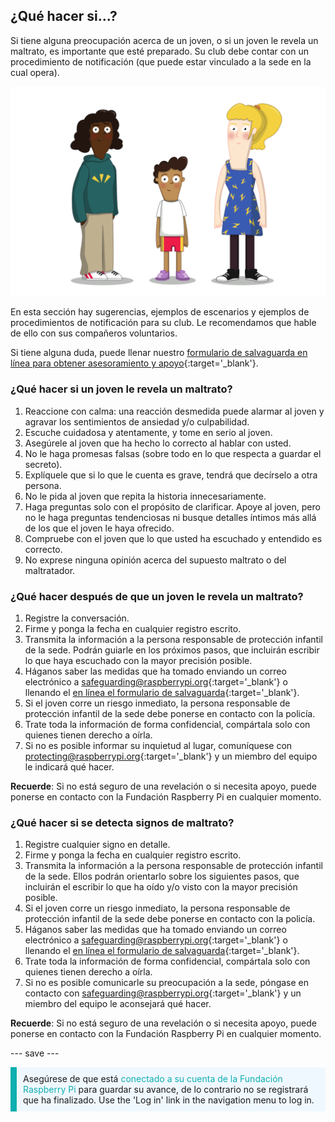 ## ¿Qué hacer si…?

Si tiene alguna preocupación acerca de un joven, o si un joven le revela un maltrato, es importante que esté preparado. Su club debe contar con un procedimiento de notificación (que puede estar vinculado a la sede en la cual opera).

![Tres jóvenes están de pie.](images/8-Diverse-Mix-2.png)

En esta sección hay sugerencias, ejemplos de escenarios y ejemplos de procedimientos de notificación para su club. Le recomendamos que hable de ello con sus compañeros voluntarios.

Si tiene alguna duda, puede llenar nuestro [formulario de salvaguarda en línea para obtener asesoramiento y apoyo](https://form.raspberrypi.org/f/safeguarding-concern-form){:target='_blank'}.

### ¿Qué hacer si un joven le revela un maltrato?

1. Reaccione con calma: una reacción desmedida puede alarmar al joven y agravar los sentimientos de ansiedad y/o culpabilidad.
1. Escuche cuidadosa y atentamente, y tome en serio al joven.
1. Asegúrele al joven que ha hecho lo correcto al hablar con usted.
1. No le haga promesas falsas (sobre todo en lo que respecta a guardar el secreto).
1. Explíquele que si lo que le cuenta es grave, tendrá que decírselo a otra persona.
1. No le pida al joven que repita la historia innecesariamente.
1. Haga preguntas solo con el propósito de clarificar. Apoye al joven, pero no le haga preguntas tendenciosas ni busque detalles íntimos más allá de los que el joven le haya ofrecido.
1. Compruebe con el joven que lo que usted ha escuchado y entendido es correcto.
1. No exprese ninguna opinión acerca del supuesto maltrato o del maltratador.

### ¿Qué hacer después de que un joven le revela un maltrato?

1. Registre la conversación.
1. Firme y ponga la fecha en cualquier registro escrito.
1. Transmita la información a la persona responsable de protección infantil de la sede. Podrán guiarle en los próximos pasos, que incluirán escribir lo que haya escuchado con la mayor precisión posible.
1. Háganos saber las medidas que ha tomado enviando un correo electrónico a [safeguarding@raspberrypi.org](mailto:safeguarding@raspberrypi.org){:target='_blank'} o llenando el [en línea el formulario de salvaguarda](https://form.raspberrypi.org/f/safeguarding-concern-form){:target='_blank'}.
1. Si el joven corre un riesgo inmediato, la persona responsable de protección infantil de la sede debe ponerse en contacto con la policía.
1. Trate toda la información de forma confidencial, compártala solo con quienes tienen derecho a oírla.
1. Si no es posible informar su inquietud al lugar, comuníquese con [protecting@raspberrypi.org](mailto:safeguarding@raspberrypi.org){:target='_blank'} y un miembro del equipo le indicará qué hacer.

**Recuerde**: Si no está seguro de una revelación o si necesita apoyo, puede ponerse en contacto con la Fundación Raspberry Pi en cualquier momento.

### ¿Qué hacer si se detecta signos de maltrato?

1. Registre cualquier signo en detalle.
1. Firme y ponga la fecha en cualquier registro escrito.
1. Transmita la información a la persona responsable de protección infantil de la sede. Ellos podrán orientarlo sobre los siguientes pasos, que incluirán el escribir lo que ha oído y/o visto con la mayor precisión posible.
1. Si el joven corre un riesgo inmediato, la persona responsable de protección infantil de la sede debe ponerse en contacto con la policía.
1. Háganos saber las medidas que ha tomado enviando un correo electrónico a [safeguarding@raspberrypi.org](mailto:safeguarding@raspberrypi.org){:target='_blank'} o llenando el [en línea el formulario de salvaguarda](https://form.raspberrypi.org/f/safeguarding-concern-form){:target='_blank'}.
1. Trate toda la información de forma confidencial, compártala solo con quienes tienen derecho a oírla.
1. Si no es posible comunicarle su preocupación a la sede, póngase en contacto con [safeguarding@raspberrypi.org](mailto:safeguarding@raspberrypi.org){:target='_blank'} y un miembro del equipo le aconsejará qué hacer.

**Recuerde**: Si no está seguro de una revelación o si necesita apoyo, puede ponerse en contacto con la Fundación Raspberry Pi en cualquier momento.

--- save ---

<p style="border-left: solid; border-width:10px; border-color: #0faeb0; background-color: aliceblue; padding: 10px;">
Asegúrese de que está <span style="color: #0faeb0">conectado a su cuenta de la Fundación Raspberry Pi</span> para guardar su avance, de lo contrario no se registrará que ha finalizado. Use the 'Log in' link in the navigation menu to log in.
</p>
